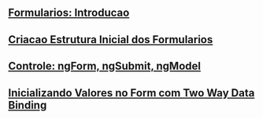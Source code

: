 ## [Formularios: Introducao](01-introducao.md)
## [Criacao Estrutura Inicial dos Formularios](02-criacao-projeto-inicial-com-bootstrap.md)
## [Controle: ngForm, ngSubmit, ngModel](03-controles-ngform-ngsubmit-ngmodel.md)
## [Inicializando Valores no Form com Two Way Data Binding](04-inicializando-valores-com-ngModel.md)
